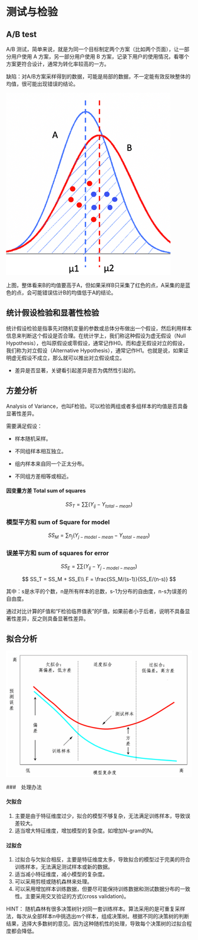 # 测试与检验

## A/B test

A/B 测试，简单来说，就是为同一个目标制定两个方案（比如两个页面），让一部分用户使用 A 方案，另一部分用户使用 B 方案，记录下用户的使用情况，看哪个方案更符合设计，通常为转化率较高的一方。

缺陷：对A/B方案采样得到的数据，可能是局部的数据，不一定能有效反映整体的均值，很可能出现错误的结论。

![1551230827810](assets/1551230827810.png)

上图，整体看来B的均值要高于A，但如果采样B只采集了红色的点，A采集的是蓝色的点，会可能错误估计B的均值低于A的结论。

## 统计假设检验和显著性检验

统计假设检验是指事先对随机变量的参数或总体分布做出一个假设，然后利用样本信息来判断这个假设是否合理。在统计学上，我们称这种假设为虚无假设（Null Hypothesis），也叫原假设或零假设，通常记作H0。而和虚无假设对立的假设，我们称为对立假设（Alternative Hypothesis），通常记作H1。也就是说，如果证明虚无假设不成立，那么就可以推出对立假设成立。

- 差异是否显著，关键看引起差异是否为偶然性引起的。

## 方差分析

Analysis of Variance，也叫F检验。可以检验两组或者多组样本的均值是否具备显著性差异。

需要满足假设：

- 样本随机采样。

- 不同组样本相互独立。

- 组内样本来自同一个正太分布。

- 不同组方差相等或相近。

#### 因变量方差 Total sum of squares

$$
SS_T = \sum\sum(Y_{ij}-Y_{total-mean})
$$

### 模型平方和 sum of Square for model

$$
SS_M = \sum n_j(Y_{j-model-mean}-Y_{total-mean})
$$

### 误差平方和 sum of squares for error

$$
SS_E = \sum\sum(Y_{ij}-Y_{j-model-mean})
$$

$$
SS_T = SS_M + SS_E\\
F = \frac{SS_M/(s-1)}{SS_E/(n-s)}
$$

其中：s是水平的个数，n是所有样本的总数，s-1为分布的自由度，n-s为误差的自由度。

通过对比计算的F值和“F检验临界值表”的F值，如果前者小于后者，说明不具备显著性差异，反之则具备显著性差异。

## 拟合分析

![1551315350390](assets/1551315350390.png)

###　处理办法

#### 欠拟合

1. 主要是由于特征维度过少，拟合的模型不够复杂，无法满足训练样本，导致误差较大。
2. 适当增大特征维度，增加模型的复杂度。如增加N-gram的N。

#### 过拟合
1. 过拟合与欠拟合相反，主要是特征维度太多，导致拟合的模型过于完美的符合训练样本，无法满足测试样本或新的数据。
2. 适当减小特征维度，减小模型的复杂度。
3. 可以采用剪枝或随机森林来处理。
4. 可以采用增加样本训练数据，但要尽可能保持训练数据和测试数据分布的一致性。主要采用交叉验证的方式(cross validation)。

HINT： 随机森林有很多决策树针对同一套训练样本。算法采用的是可重复采样法，每次从全部样本n中挑选出m个样本，组成决策树。根据不同的决策树的判断结果，选择大多数树的意见。因为这种随机性的处理，导致每个决策树的过拟合程度都会降低。

